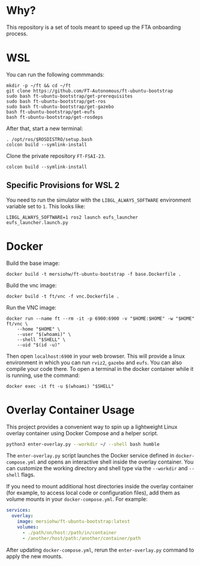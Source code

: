 # Why?

This repository is a set of tools meant to speed up the FTA onboarding process.

# WSL


You can run the following commmands:

```
mkdir -p ~/ft && cd ~/ft
git clone https://github.com/FT-Autonomous/ft-ubuntu-bootstrap
sudo bash ft-ubuntu-bootstrap/get-prerequisites
sudo bash ft-ubuntu-bootstrap/get-ros
sudo bash ft-ubuntu-bootstrap/get-gazebo
bash ft-ubuntu-bootstrap/get-eufs
bash ft-ubuntu-bootstrap/get-rosdeps
```

After that, start a new terminal:

```
. /opt/ros/$ROSDISTRO/setup.bash
colcon build --symlink-install
```

Clone the private repository `FT-FSAI-23`.

```
colcon build --symlink-install
```

## Specific Provisions for WSL 2

You need to run the simulator with the `LIBGL_ALWAYS_SOFTWARE` environment variable set to `1`.
This looks like:

```
LIBGL_ALWAYS_SOFTWARE=1 ros2 launch eufs_launcher eufs_launcher.launch.py
```

# Docker

Build the base image:

```
docker build -t mersiohw/ft-ubuntu-bootstrap -f base.Dockerfile .
```

Build the vnc image:

```
docker build -t ft/vnc -f vnc.Dockerfile .
```

Run the VNC image:

```
docker run --name ft --rm -it -p 6900:6900 -v "$HOME:$HOME" -w "$HOME" ft/vnc \
    --home "$HOME" \
    --user "$(whoami)" \
    --shell "$SHELL" \
    --uid "$(id -u)"
```

Then open `localhost:6900` in your web browser.
This will provide a linux environment in which you can run `rviz2`, `gazebo` and `eufs`.
You can also compile your code there.
To open a terminal in the docker container while it is running, use the command:

```
docker exec -it ft -u $(whoami) "$SHELL"
```

# Overlay Container Usage

This project provides a convenient way to spin up a lightweight Linux overlay container using Docker Compose and a helper script.

```bash
python3 enter-overlay.py --workdir ~/ --shell bash humble
```

The `enter-overlay.py` script launches the Docker service defined in `docker-compose.yml` and opens an interactive shell inside the overlay container. You can customize the working directory and shell type via the `--workdir` and `--shell` flags.

If you need to mount additional host directories inside the overlay container (for example, to access local code or configuration files), add them as volume mounts in your `docker-compose.yml`. For example:

```yaml
services:
  overlay:
    image: mersiohw/ft-ubuntu-bootstrap:latest
    volumes:
      - ./path/on/host:/path/in/container
      - /another/host/path:/another/container/path
```

After updating `docker-compose.yml`, rerun the `enter-overlay.py` command to apply the new mounts.

